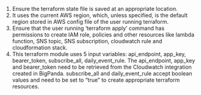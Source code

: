 1. Ensure the terraform state file is saved at an appropriate location.
2. It uses the current AWS region, which, unless specified, is the default region stored in AWS config file of the user running terraform.
3. Ensure that the user running ‘terraform apply’ command has permissions to create IAM role, policies and other resources like lambda function, SNS topic, SNS subscription, cloudwatch rule and cloudformation stack.
4. This terraform module uses 5 input variables: api_endpoint, app_key, bearer_token, subscribe_all, daily_event_rule. The api_endpoint, app_key and bearer_token need to be retrieved from the Cloudwatch integration created in BigPanda. subscribe_all and daily_event_rule accept boolean values and need to be set to “true” to create appropriate terraform resources.
